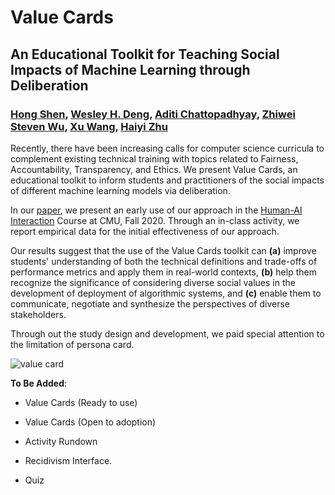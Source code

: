 # Value Cards

## An Educational Toolkit for Teaching Social Impacts of Machine Learning through Deliberation

### [Hong Shen](https://www.andrew.cmu.edu/user//hongs/), [Wesley H. Deng](https://www.wesleydeng.com/), [Aditi Chattopadhyay](https://www.linkedin.com/in/aditi-chattopadhyay/), [Zhiwei Steven Wu](https://zstevenwu.com/), [Xu Wang](http://www.cs.cmu.edu/~xuwang/), [Haiyi Zhu](https://haiyizhu.com/)


Recently, there have been increasing calls for computer science curricula to complement existing technical training with topics related to Fairness, Accountability, Transparency, and Ethics. We present Value Cards, an educational toolkit to inform students and practitioners of the social impacts of different machine learning models via deliberation. 

In our [paper](https://arxiv.org/abs/2010.11411), we present an early use of our approach in the [Human-AI Interaction](https://haiicmu.github.io/) Course at CMU, Fall 2020. Through an in-class activity, we report empirical data for the initial effectiveness of our approach. 

Our results suggest that the use of the Value Cards toolkit can **(a)** improve students' understanding of both the technical definitions and trade-offs of performance metrics and apply them in real-world contexts, **(b)** help them recognize the significance of considering diverse social values in the development of deployment of algorithmic systems, and **(c)** enable them to communicate, negotiate and synthesize the perspectives of diverse stakeholders.

Through out the study design and development, we paid special attention to the limitation of persona card.

![value card](https://github.com/WesDeng/ValueCards/blob/main/Cards.jpg)

**To Be Added**:

- Value Cards (Ready to use)

- Value Cards (Open to adoption)

- Activity Rundown

- Recidivism Interface.

- Quiz

